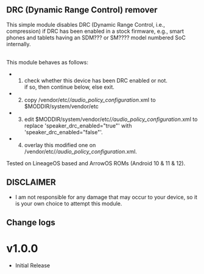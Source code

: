 ## DRC (Dynamic Range Control)  remover

This simple module disables DRC (Dynamic Range Control, i.e., compression) if DRC has been enabled in a stock firmware, e.g., smart phones and tablets having an SDM??? or SM???? model numbered SoC internally. <br/>
<br/>

This module behaves as follows:

* 1. check whether this device has been DRC enabled or not.<br>
    if so, then continue below, else exit.

* 2. copy /vendor/etc/*/audio_policy_configuration*.xml to $MODDIR/system/vendor/etc

* 3. edit $MODDIR/system/vendor/etc/*/audio_policy_configuration*.xml to replace
     'speaker_drc_enabled="true"' with 'speaker_drc_enabled="false"'.

* 4. overlay this modified one on /vendor/etc/*/audio_policy_configuration*.xml.

Tested on LineageOS based and ArrowOS ROMs (Android 10 & 11 & 12).

## DISCLAIMER

* I am not responsible for any damage that may occur to your device, 
   so it is your own choice to attempt this module.

## Change logs

# v1.0.0
* Initial Release

##